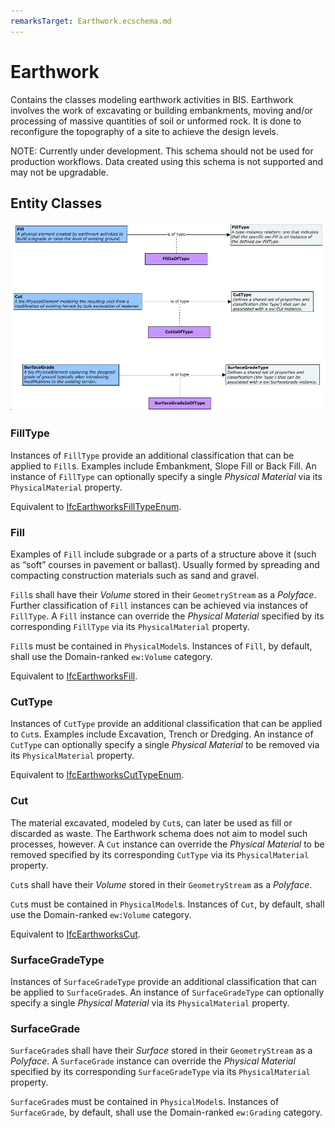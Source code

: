 ```yaml
---
remarksTarget: Earthwork.ecschema.md
---
```


# Earthwork

Contains the classes modeling earthwork activities in BIS. Earthwork involves the work of excavating or building embankments, moving and/or processing of massive quantities of soil or unformed rock. It is done to reconfigure the topography of a site to achieve the design levels.

NOTE: Currently under development. This schema should not be used for production workflows. Data created using this schema is not supported and may not be upgradable.

## Entity Classes

![Earthwork](./media/Earthwork-classes.png)

### FillType

Instances of `FillType` provide an additional classification that can be applied to `Fill`s. Examples include Embankment, Slope Fill or Back Fill. An instance of `FillType` can optionally specify a single *Physical Material* via its `PhysicalMaterial` property.

Equivalent to [IfcEarthworksFillTypeEnum](https://standards.buildingsmart.org/IFC/DEV/IFC4_3/RC2/HTML/link/ifcearthworksfilltypeenum.htm).

### Fill

Examples of `Fill` include subgrade or a parts of a structure above it (such as “soft” courses in pavement or ballast). Usually formed by spreading and compacting construction materials such as sand and gravel.

`Fill`s shall have their *Volume* stored in their `GeometryStream` as a *Polyface*. Further classification of `Fill` instances can be achieved via instances of `FillType`. A `Fill` instance can override the *Physical Material* specified by its corresponding `FillType` via its `PhysicalMaterial` property.

`Fill`s must be contained in `PhysicalModel`s. Instances of `Fill`, by default, shall use the Domain-ranked `ew:Volume` category.

Equivalent to [IfcEarthworksFill](https://standards.buildingsmart.org/IFC/DEV/IFC4_3/RC2/HTML/link/ifcearthworksfill.htm).

### CutType

Instances of `CutType` provide an additional classification that can be applied to `Cut`s. Examples include Excavation, Trench or Dredging. An instance of `CutType` can optionally specify a single *Physical Material* to be removed via its `PhysicalMaterial` property.

Equivalent to [IfcEarthworksCutTypeEnum](https://standards.buildingsmart.org/IFC/DEV/IFC4_3/RC2/HTML/link/ifcearthworkscuttypeenum.htm).

### Cut

The material excavated, modeled by `Cut`s, can later be used as fill or discarded as waste. The Earthwork schema does not aim to model such processes, however. A `Cut` instance can override the *Physical Material* to be removed specified by its corresponding `CutType` via its `PhysicalMaterial` property.

`Cut`s shall have their *Volume* stored in their `GeometryStream` as a *Polyface*.

`Cut`s must be contained in `PhysicalModel`s. Instances of `Cut`, by default, shall use the Domain-ranked `ew:Volume` category.

Equivalent to [IfcEarthworksCut](https://standards.buildingsmart.org/IFC/DEV/IFC4_3/RC2/HTML/link/ifcearthworkscut.htm).

### SurfaceGradeType

Instances of `SurfaceGradeType` provide an additional classification that can be applied to `SurfaceGrade`s. An instance of `SurfaceGradeType` can optionally specify a single *Physical Material* via its `PhysicalMaterial` property.

### SurfaceGrade

`SurfaceGrade`s shall have their *Surface* stored in their `GeometryStream` as a *Polyface*. A `SurfaceGrade` instance can override the *Physical Material* specified by its corresponding `SurfaceGradeType` via its `PhysicalMaterial` property.

`SurfaceGrade`s must be contained in `PhysicalModel`s. Instances of `SurfaceGrade`, by default, shall use the Domain-ranked `ew:Grading` category.